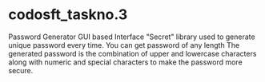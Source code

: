 # codosft_taskno.3
 Password Generator
 GUI based Interface
 "Secret" library used to generate unique password every time.
 You can get password of any length
 The generated password is the combination of upper and lowercase characters along with numeric and special characters to make the password more secure.